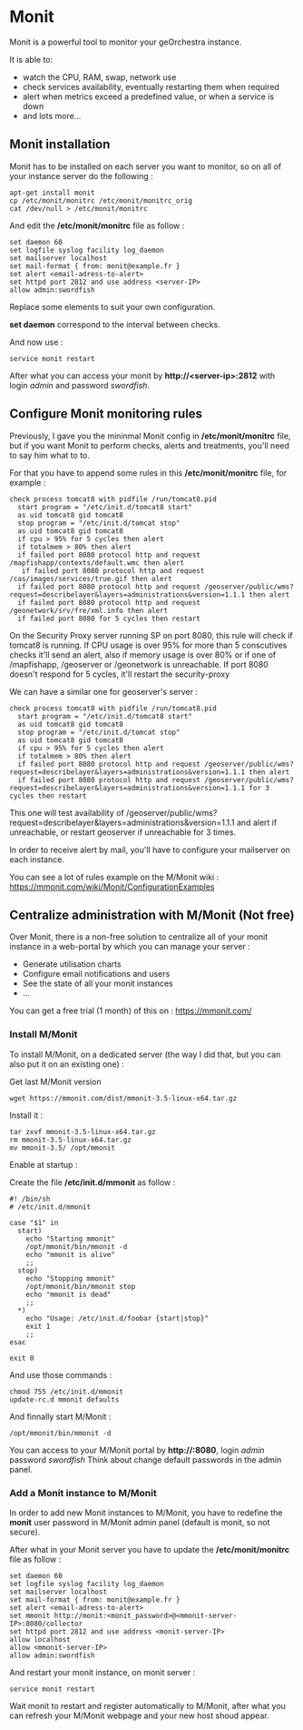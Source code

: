 # Monit

Monit is a powerful tool to monitor your geOrchestra instance.

It is able to:
 * watch the CPU, RAM, swap, network use
 * check services availability, eventually restarting them when required
 * alert when metrics exceed a predefined value, or when a service is down
 * and lots more...

## Monit installation

Monit has to be installed on each server you want to monitor, so on all of your instance server do the following :

```
apt-get install monit
cp /etc/monit/monitrc /etc/monit/monitrc_orig
cat /dev/null > /etc/monit/monitrc
```

And edit the **/etc/monit/monitrc** file as follow : 

```
set daemon 60
set logfile syslog facility log_daemon
set mailserver localhost
set mail-format { from: monit@example.fr }
set alert <email-adress-to-alert>
set httpd port 2812 and use address <server-IP>
allow admin:swordfish
```

Replace some elements to suit your own configuration.

**set daemon** correspond to the interval between checks.

And now use :

```
service monit restart
```

After what you can access your monit by **http://\<server-ip\>:2812** with login *admin* and password *swordfish*.

## Configure Monit monitoring rules

Previously, I gave you the mininmal Monit config in **/etc/monit/monitrc** file, but if you want Monit to perform checks, alerts and treatments, you'll need to say him what to to.

For that you have to append some rules in this **/etc/monit/monitrc** file, for example :

```
check process tomcat8 with pidfile /run/tomcat8.pid
  start program = "/etc/init.d/tomcat8 start"
  as uid tomcat8 gid tomcat8
  stop program = "/etc/init.d/tomcat stop"
  as uid tomcat8 gid tomcat8
  if cpu > 95% for 5 cycles then alert
  if totalmem > 80% then alert
  if failed port 8080 protocol http and request /mapfishapp/contexts/default.wmc then alert
   if failed port 8080 protocol http and request /cas/images/services/true.gif then alert
  if failed port 8080 protocol http and request /geoserver/public/wms?request=describelayer&layers=administrations&version=1.1.1 then alert
  if failed port 8080 protocol http and request /geonetwork/srv/fre/xml.info then alert
  if failed port 8080 for 5 cycles then restart
```

On the Security Proxy server running SP on port 8080, this rule will check if tomcat8 is running.
If CPU usage is over 95% for more than 5 conscutives checks it'll send an alert, also if memory usage is over 80% or if one of /mapfishapp, /geoserver or /geonetwork is unreachable.
If port 8080 doesn't respond for 5 cycles, it'll restart the security-proxy

We can have a similar one for geoserver's server : 

```
check process tomcat8 with pidfile /run/tomcat8.pid
  start program = "/etc/init.d/tomcat8 start"
  as uid tomcat8 gid tomcat8
  stop program = "/etc/init.d/tomcat stop"
  as uid tomcat8 gid tomcat8
  if cpu > 95% for 5 cycles then alert
  if totalmem > 80% then alert
  if failed port 8080 protocol http and request /geoserver/public/wms?request=describelayer&layers=administrations&version=1.1.1 then alert
  if failed port 8080 protocol http and request /geoserver/public/wms?request=describelayer&layers=administrations&version=1.1.1 for 3 cycles then restart
```

This one will test availability of /geoserver/public/wms?request=describelayer&layers=administrations&version=1.1.1 and alert if unreachable, or restart geoserver if unreachable for 3 times.

In order to receive alert by mail, you'll have to configure your mailserver on each instance.

You can see a lot of rules example on the M/Monit wiki : https://mmonit.com/wiki/Monit/ConfigurationExamples


## Centralize administration with M/Monit (Not free)

Over Monit, there is a non-free solution to centralize all of your monit instance in a web-portal by which you can manage your server :

- Generate utilisation charts
- Configure email notifications and users
- See the state of all your monit instances
- ...

You can get a free trial (1 month) of this on : https://mmonit.com/

### Install M/Monit

To install M/Monit, on a dedicated server (the way I did that, but you can also put it on an existing one) :

Get last M/Monit version
```
wget https://mmonit.com/dist/mmonit-3.5-linux-x64.tar.gz
```

Install it :
```
tar zxvf mmonit-3.5-linux-x64.tar.gz
rm mmonit-3.5-linux-x64.tar.gz
mv mmonit-3.5/ /opt/mmonit
```

Enable at startup : 

Create the file **/etc/init.d/mmonit** as follow : 
```
#! /bin/sh
# /etc/init.d/mmonit

case "$1" in
  start)
    echo "Starting mmonit"
    /opt/mmonit/bin/mmonit -d
    echo "mmonit is alive"
    ;;
  stop)
    echo "Stopping mmonit"
    /opt/mmonit/bin/mmonit stop
    echo "mmonit is dead"
    ;;
  *)
    echo "Usage: /etc/init.d/foobar {start|stop}"
    exit 1
    ;;
esac

exit 0
```

And use those commands : 
```
chmod 755 /etc/init.d/mmonit
update-rc.d mmonit defaults
```

And finnally start M/Monit : 
```
/opt/mmonit/bin/mmonit -d
```

You can access to your M/Monit portal by **http://<mmonit-server>:8080**, login *admin* password *swordfish*
Think about change default passwords in the admin panel.

### Add a Monit instance to M/Monit

In order to add new Monit instances to M/Monit, you have to redefine the **monit** user password in M/Monit admin panel (default is monit, so not secure).

After what in your Monit server you have to update the **/etc/monit/monitrc** file as follow :

```
set daemon 60
set logfile syslog facility log_daemon
set mailserver localhost
set mail-format { from: monit@example.fr }
set alert <email-adress-to-alert>
set mmonit http://monit:<monit_password>@<mmonit-server-IP>:8080/collector
set httpd port 2812 and use address <monit-server-IP>
allow localhost
allow <mmonit-server-IP>
allow admin:swordfish
```

And restart your monit instance, on monit server : 
```
service monit restart
```

Wait monit to restart and register automatically to M/Monit, after what you can refresh your M/Monit webpage and your new host shoud appear.
